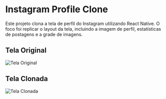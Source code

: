 # Instagram Profile Clone

Este projeto clona a tela de perfil do Instagram utilizando React Native. O foco foi replicar o layout da tela, incluindo a imagem de perfil, estatísticas de postagens e a grade de imagens.

## Tela Original

![Tela Original](https://s11.aconvert.com/convert/p3r68-cdx67/245cb-sjsq7.jpg)

## Tela Clonada

![Tela Clonada](https://s11.aconvert.com/convert/p3r68-cdx67/87f3d-s6rcc.jpg)


